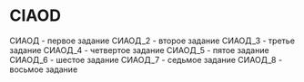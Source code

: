 # CIAOD
СИАОД - первое задание
СИАОД_2 - второе задание
СИАОД_3 - третье задание 
СИАОД_4 - четвертое задание
СИАОД_5 - пятое задание
СИАОД_6 - шестое задание
СИАОД_7 - седьмое задание
СИАОД_8 - восьмое задание
